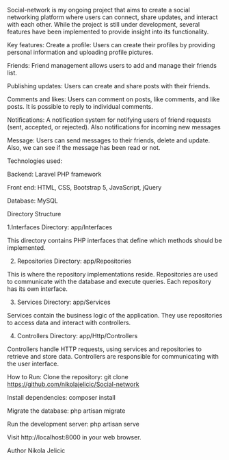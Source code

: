 Social-network is my ongoing project that aims to create a social networking platform where users can connect, share updates, and interact with each other. While the project is still under development, several features have been implemented to provide insight into its functionality.

Key features:
Create a profile:
Users can create their profiles by providing personal information and uploading profile pictures.

Friends:
Friend management allows users to add and manage their friends list.

Publishing updates:
Users can create and share posts with their friends.

Comments and likes:
Users can comment on posts, like comments, and like posts.
It is possible to reply to individual comments.

Notifications:
A notification system for notifying users of friend requests (sent, accepted, or rejected). Also notifications for incoming new messages

Message:
Users can send messages to their friends, delete and update. Also, we can see if the message has been read or not.

Technologies used:

Backend:
Laravel PHP framework

Front end:
HTML, CSS, Bootstrap 5, JavaScript, jQuery

Database:
MySQL

Directory Structure

1.Interfaces
Directory: app/Interfaces

This directory contains PHP interfaces that define which methods should be implemented.

2. Repositories
Directory: app/Repositories

This is where the repository implementations reside. Repositories are used to communicate with the database and execute queries. Each repository has its own interface.

3. Services
Directory: app/Services

Services contain the business logic of the application. They use repositories to access data and interact with controllers.

4. Controllers
Directory: app/Http/Controllers

Controllers handle HTTP requests, using services and repositories to retrieve and store data. Controllers are responsible for communicating with the user interface.


How to Run:
Clone the repository:  git clone https://github.com/nikolajelicic/Social-network

Install dependencies: composer install

Migrate the database: php artisan migrate

Run the development server: php artisan serve

Visit http://localhost:8000 in your web browser.

Author
Nikola Jelicic
